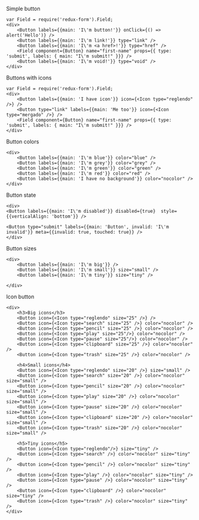 Simple button

    var Field = require('redux-form').Field;
    <div>
        <Button labels={{main: 'I\'m button!'}} onClick={() => alert('Hello')} />
        <Button labels={{main: 'I\'m link!'}} type="link" />
        <Button labels={{main: 'I\'m <a href>!'}} type="href" />
        <Field component={Button} name="first-name" props={{ type: 'submit', labels: { main: "I\'m submit!" }}} />
        <Button labels={{main: 'I\'m void!'}} type="void" />
    </div>

Buttons with icons

    var Field = require('redux-form').Field;
    <div>
        <Button labels={{main: 'I have icon'}} icon={<Icon type="reglendo" />} />
        <Button type="link" labels={{main: 'Me too'}} icon={<Icon type="mergado" />} />
        <Field component={Button} name="first-name" props={{ type: 'submit', labels: { main: "I\'m submit!" }}} />
    </div>

Button colors

    <div>
        <Button labels={{main: 'I\'m blue'}} color="blue" />
        <Button labels={{main: 'I\'m grey'}} color="grey" />
        <Button labels={{main: 'I\'m green'}} color="green" />
        <Button labels={{main: 'I\'m red'}} color="red" />
        <Button labels={{main: 'I have no background'}} color="nocolor" />
    </div>

Button state

    <div>
    <Button labels={{main: 'I\'m disabled'}} disabled={true}  style={{verticalAlign: 'bottom'}} />

    <Button type="submit" labels={{main: 'Button', invalid: 'I\'m invalid'}} meta={{invalid: true, touched: true}} />
    </div>

Button sizes

    <div>
        <Button labels={{main: 'I\'m big'}} />
        <Button labels={{main: 'I\'m small'}} size="small" />
        <Button labels={{main: 'I\'m tiny'}} size="tiny" />

    </div>

Icon button

    <div>
        <h3>Big icons</h3>
        <Button icon={<Icon type="reglendo" size="25" />} />
        <Button icon={<Icon type="search" size="25" />} color="nocolor" />
        <Button icon={<Icon type="pencil" size="25" />} color="nocolor" />
        <Button icon={<Icon type="play" size="25"/>} color="nocolor" />
        <Button icon={<Icon type="pause" size="25"/>} color="nocolor" />
        <Button icon={<Icon type="clipboard" size="25" />} color="nocolor" />
        <Button icon={<Icon type="trash" size="25" />} color="nocolor" />

        <h4>Small icons</h4>
        <Button icon={<Icon type="reglendo" size="20" />} size="small" />
        <Button icon={<Icon type="search" size="20" />} color="nocolor" size="small" />
        <Button icon={<Icon type="pencil" size="20" />} color="nocolor" size="small" />
        <Button icon={<Icon type="play" size="20" />} color="nocolor" size="small" />
        <Button icon={<Icon type="pause" size="20" />} color="nocolor" size="small" />
        <Button icon={<Icon type="clipboard" size="20" />} color="nocolor" size="small" />
        <Button icon={<Icon type="trash" size="20" />} color="nocolor" size="small" />

        <h5>Tiny icons</h5>
        <Button icon={<Icon type="reglendo"/>} size="tiny" />
        <Button icon={<Icon type="search" />} color="nocolor" size="tiny" />
        <Button icon={<Icon type="pencil" />} color="nocolor" size="tiny" />
        <Button icon={<Icon type="play" />} color="nocolor" size="tiny" />
        <Button icon={<Icon type="pause" />} color="nocolor" size="tiny" />
        <Button icon={<Icon type="clipboard" />} color="nocolor" size="tiny" />
        <Button icon={<Icon type="trash" />} color="nocolor" size="tiny" />
    </div>
